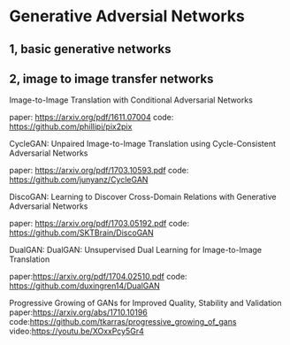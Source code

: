 # Generative Adversial Networks
## 1, basic generative networks
## 2, image to image transfer networks
Image-to-Image Translation with Conditional Adversarial Networks

paper: https://arxiv.org/pdf/1611.07004
code: https://github.com/phillipi/pix2pix

CycleGAN: Unpaired Image-to-Image Translation using Cycle-Consistent Adversarial Networks 

paper: https://arxiv.org/pdf/1703.10593.pdf 
code: https://github.com/junyanz/CycleGAN

DiscoGAN: Learning to Discover Cross-Domain Relations with Generative Adversarial Networks

paper: https://arxiv.org/pdf/1703.05192.pdf 
code: https://github.com/SKTBrain/DiscoGAN

DualGAN: DualGAN: Unsupervised Dual Learning for Image-to-Image Translation

paper:https://arxiv.org/pdf/1704.02510.pdf
code: https://github.com/duxingren14/DualGAN

Progressive Growing of GANs for Improved Quality, Stability and Validation
paper:https://arxiv.org/abs/1710.10196
code:https://github.com/tkarras/progressive_growing_of_gans
video:https://youtu.be/XOxxPcy5Gr4
